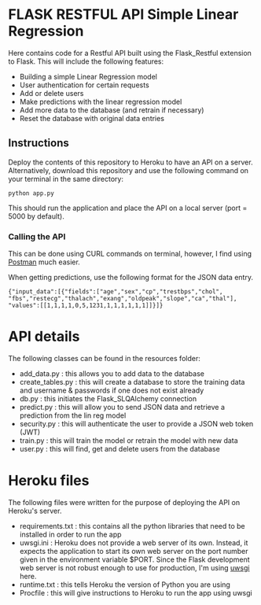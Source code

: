 # FLASK RESTFUL API Simple Linear Regression

Here contains code for a Restful API built using the Flask_Restful extension to Flask. This will include the following features:
- Building a simple Linear Regression model
- User authentication for certain requests
- Add or delete users
- Make predictions with the linear regression model
- Add more data to the database (and retrain if necessary)
- Reset the database with original data entries 

## Instructions

Deploy the contents of this repository to Heroku to have an API on a server. Alternatively, download this repository and use the following command on your terminal in the same directory:

```
python app.py
```

This should run the application and place the API on a local server (port = 5000 by default).

### Calling the API

This can be done using CURL commands on terminal, however, I find using [Postman](https://www.postman.com/) much easier. 

When getting predictions, use the following format for the JSON data entry.
```
{"input_data":[{"fields":["age","sex","cp","trestbps","chol",
"fbs","restecg","thalach","exang","oldpeak","slope","ca","thal"],
"values":[[1,1,1,1,0,5,1231,1,1,1,1,1,1]]}]}
```


# API details
The following classes can be found in the resources folder:
- add_data.py : this allows you to add data to the database
- create_tables.py : this will create a database to store the training data and username & passwords if one does not exist already
- db.py : this initiates the Flask_SLQAlchemy connection
- predict.py : this will allow you to send JSON data and retrieve a prediction from the lin reg model
- security.py : this will authenticate the user to provide a JSON web token (JWT)
- train.py : this will train the model or retrain the model with new data
- user.py : this will find, get and delete users from the database

# Heroku files
The following files were written for the purpose of deploying the API on Heroku's server. 
- requirements.txt : this contains all the python libraries that need to be installed in order to run the app
- uwsgi.ini : Heroku does not provide a web server of its own. Instead, it expects the application to start its own web server on the port number given in the environment variable $PORT. Since the Flask development web server is not robust enough to use for production, I'm using [uwsgi](https://uwsgi-docs.readthedocs.io/en/latest/) here. 
- runtime.txt : this tells Heroku the version of Python you are using
- Procfile : this will give instructions to Heroku to run the app using uwsgi
